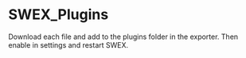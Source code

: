 # SWEX_Plugins
Download each file and add to the plugins folder in the exporter.  Then enable in settings and restart SWEX.
